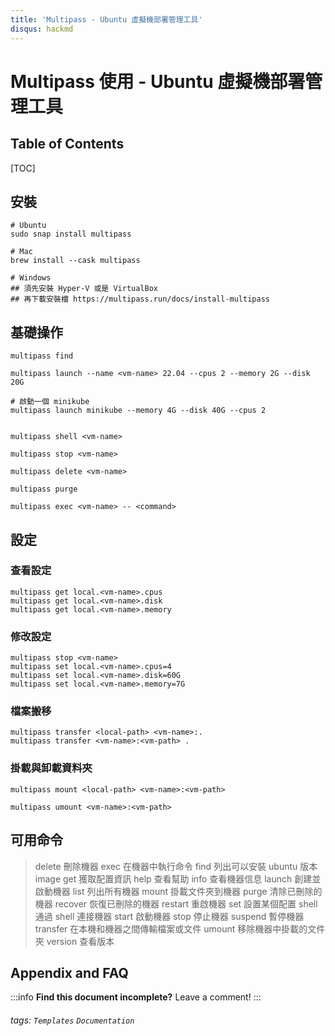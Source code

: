 ```yaml
---
title: 'Multipass - Ubuntu 虛擬機部署管理工具'
disqus: hackmd
---
```


Multipass 使用 - Ubuntu 虛擬機部署管理工具
===
## Table of Contents

[TOC]

## 安裝

```gherkin=
# Ubuntu
sudo snap install multipass

# Mac
brew install --cask multipass

# Windows
## 須先安裝 Hyper-V 或是 VirtualBox
## 再下載安裝檔 https://multipass.run/docs/install-multipass
```

## 基礎操作
```gherkin=
multipass find

multipass launch --name <vm-name> 22.04 --cpus 2 --memory 2G --disk 20G

# 啟動一個 minikube 
multipass launch minikube --memory 4G --disk 40G --cpus 2


multipass shell <vm-name>

multipass stop <vm-name>

multipass delete <vm-name>

multipass purge

multipass exec <vm-name> -- <command>

```
## 設定
### 查看設定
```gherkin=
multipass get local.<vm-name>.cpus
multipass get local.<vm-name>.disk
multipass get local.<vm-name>.memory
```
### 修改設定
```gherkin=
multipass stop <vm-name>
multipass set local.<vm-name>.cpus=4
multipass set local.<vm-name>.disk=60G
multipass set local.<vm-name>.memory=7G
```

### 檔案搬移
```gherkin=
multipass transfer <local-path> <vm-name>:.
multipass transfer <vm-name>:<vm-path> .
```

### 掛載與卸載資料夾
```gherkin=
multipass mount <local-path> <vm-name>:<vm-path>

multipass umount <vm-name>:<vm-path>
```

## 可用命令
> delete 刪除機器
> exec 在機器中執行命令
> find 列出可以安裝 ubuntu 版本 image
> get 獲取配置資訊
> help 查看幫助
> info 查看機器信息
> launch 創建並啟動機器
> list 列出所有機器
> mount 掛載文件夾到機器
> purge 清除已刪除的機器
> recover 恢復已刪除的機器
> restart 重啟機器
> set 設置某個配置
> shell 通過 shell 連接機器
> start 啟動機器
> stop 停止機器
> suspend 暫停機器
> transfer 在本機和機器之間傳輸檔案或文件
> umount 移除機器中掛載的文件夾
> version 查看版本

## Appendix and FAQ

:::info
**Find this document incomplete?** Leave a comment!
:::

###### tags: `Templates` `Documentation`
